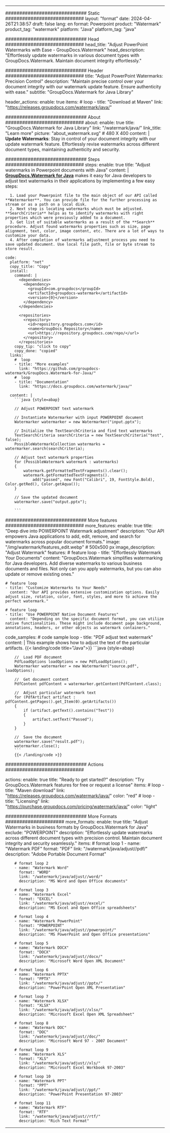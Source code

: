 
---
############################# Static ############################
layout: "format"
date:  2024-04-26T21:38:57
draft: false
lang: en
format: Powerpoint
product: "Watermark"
product_tag: "watermark"
platform: "Java"
platform_tag: "java"

############################# Head ############################
head_title: "Adjust PowerPoint Watermarks with Ease - GroupDocs.Watermark"
head_description: "Effortlessly update watermarks in various document types with GroupDocs.Watermark. Maintain document integrity effortlessly."

############################# Header ############################
title: "Adjust PowerPoint Watermarks: Precision Control" 
description: "Maintain precise control over your document integrity with our watermark update feature. Ensure authenticity with ease."
subtitle: "GroupDocs.Watermark for Java Library" 

header_actions:
  enable: true
  items:
    #  loop
    - title: "Download at Maven"
      link: "https://releases.groupdocs.com/watermark/java/"
      
############################# About ############################
about:
    enable: true
    title: "GroupDocs.Watermark for Java Library"
    link: "/watermark/java/"
    link_title: "Learn more"
    picture: "about_watermark.svg" # 480 X 400
    content: |
       **Update Watermarks**: Stay in control of your document integrity with our update watermark feature. Effortlessly revise watermarks across different document types, maintaining authenticity and security.

############################# Steps ############################
steps:
    enable: true
    title: "Adjust watermarks in Powerpoint documents with Java"
    content: |
      **[GroupDocs.Watermark for Java](https://products.groupdocs.com/watermark/java/)** makes it easy for Java developers to adjust text watermarks in their applications by implementing a few easy steps:
      
      1. Load your Powerpoint file to the main object of our API called **Watermarker**. You can provide file for the further processing as stream or as a path on a local disk.
      2. Next step is locating watermarks which must be adjusted. **SearchCriteria** helps as to identify watermarks with right properties which were previously added to a document.
      3. Get list of suitable watermarks as a result of the **Search** procedure. Adjust found watermarks properties such as size, page alignment, text, color, image content, etc. There are a lot of ways to customize your data.
      4. After completion of watermarks adjustment process you need to save updated document. Use local file path, file or byte stream to store result.
   
    code:
      platform: "net"
      copy_title: "Copy"
      install:
        command: |
          <dependencies>
            <dependency>
              <groupId>com.groupdocs</groupId>
              <artifactId>groupdocs-watermark</artifactId>
              <version>{0}</version>
            </dependency>
          </dependencies>

          <repositories>
            <repository>
              <id>repository.groupdocs.com</id>
              <name>GroupDocs Repository</name>
              <url>https://repository.groupdocs.com/repo/</url>
            </repository>
          </repositories>
        copy_tip: "click to copy"
        copy_done: "copied"
      links:
        #  loop
        - title: "More examples"
          link: "https://github.com/groupdocs-watermark/GroupDocs.Watermark-for-Java/"
        #  loop
        - title: "Documentation"
          link: "https://docs.groupdocs.com/watermark/java/"
          
      content: |
        ```java {style=abap}

        // Adjust POWERPOINT text watermark

        // Instantiate Watermarker with input POWERPOINT document
        Watermarker watermarker = new Watermarker("input.pptx");

        // Initialize the TextSearchCriteria and find text watermarks
        TextSearchCriteria searchCriteria = new TextSearchCriteria("test", false);
        PossibleWatermarkCollection watermarks = watermarker.search(searchCriteria);
        
        // Adjust text watermark properties
        for (PossibleWatermark watermark : watermarks)
        {
            watermark.getFormattedTextFragments().clear();
            watermark.getFormattedTextFragments().
                add("passed", new Font("Calibri", 19, FontStyle.Bold), Color.getRed(), Color.getAqua());
        }

        // Save the updated document
        watermarker.save("output.pptx");
        
        ```            
        
############################# More features ############################
more_features:
  enable: true
  title: "Deep dive into POWERPOINT Watermark adjustment"
  description: "Our API empowers Java applications to add, edit, remove, and search for watermarks across popular document formats."
  image: "/img/watermark/features_edit.webp" # 500x500 px
  image_description: "Adjust Watermark"
  features:
    # feature loop
    - title: "Effortlessly Watermark Your Documents"
      content: "GroupDocs.Watermark simplifies watermarking for Java developers. Add diverse watermarks to various business documents and files. Not only can you apply watermarks, but you can also update or remove existing ones."

    # feature loop
    - title: "Customize Watermarks to Your Needs"
      content: "Our API provides extensive customization options. Easily adjust size, rotation, color, font, styles, and more to achieve the perfect watermark."

    # feature loop
    - title: "Use POWERPOINT Native Document Features"
      content: "Depending on the specific document format, you can utilize native functionalities. These might include document page background, annotations, headers, or other objects as watermark containers."
      
  code_samples:
    # code sample loop
    - title: "PDF adjust text watermark"
      content: |
        This example shows how to adjust the text of the particular artifacts.
        {{< landing/code title="Java">}}
        ```java {style=abap}
        
        //  Load PDF document
        PdfLoadOptions loadOptions = new PdfLoadOptions();
        Watermarker watermarker = new Watermarker("source.pdf", loadOptions);

        //  Get document content
        PdfContent pdfContent = watermarker.getContent(PdfContent.class);

        //  Adjust particular watermark text
        for (PdfArtifact artifact : pdfContent.getPages().get_Item(0).getArtifacts())
        {
            if (artifact.getText().contains("Test"))
            {
                artifact.setText("Passed");
            }
        }

        //  Save the document
        watermarker.save("result.pdf");
        watermarker.close();
        ```
        {{< /landing/code >}}


############################# Actions ############################

actions:
  enable: true
  title: "Ready to get started?"
  description: "Try GroupDocs.Watermark features for free or request a license"
  items:
    #  loop
    - title: "Maven download"
      link: "https://releases.groupdocs.com/watermark/java/"
      color: "red"
        #  loop
    - title: "Licensing"
      link: "https://purchase.groupdocs.com/pricing/watermark/java/"
      color: "light"


############################# More Formats #####################
more_formats:
    enable: true
    title: "Adjust Watermarks in business formats by GroupDocs.Watermark for Java"
    exclude: "POWERPOINT"
    description: "Effortlessly update watermarks across different document types with precision control. Maintain document integrity and security seamlessly."
    items: 
        # format loop 1
        - name: "Watermark PDF"
          format: "PDF"
          link: "/watermark/java/adjust//pdf/"
          description: "Adobe Portable Document Format"

        # format loop 2
        - name: "Watermark Word"
          format: "WORD"
          link: "/watermark/java/adjust//word/"
          description: "MS Word and Open Office documents"
          
        # format loop 3
        - name: "Watermark Excel"
          format: "EXCEL"
          link: "/watermark/java/adjust//excel/"
          description: "MS Excel and Open Office spreadsheets"

        # format loop 4
        - name: "Watermark PowerPoint"
          format: "POWERPOINT"
          link: "/watermark/java/adjust//powerpoint/"
          description: "MS PowerPoint and Open Office presentations"

        # format loop 5
        - name: "Watermark DOCX"
          format: "DOCX"
          link: "/watermark/java/adjust//docx/"
          description: "Microsoft Word Open XML Document"
          
        # format loop 6
        - name: "Watermark PPTX"
          format: "PPTX"
          link: "/watermark/java/adjust//pptx/"
          description: "PowerPoint Open XML Presentation"
          
        # format loop 7
        - name: "Watermark XLSX"
          format: "XLSX"
          link: "/watermark/java/adjust//xlsx/"
          description: "Microsoft Excel Open XML Spreadsheet"

        # format loop 8
        - name: "Watermark DOC"
          format: "DOC"
          link: "/watermark/java/adjust//doc/"
          description: "Microsoft Word 97 - 2007 Document"

        # format loop 9
        - name: "Watermark XLS"
          format: "XLS"
          link: "/watermark/java/adjust//xls/"
          description: "Microsoft Excel Workbook 97-2003"

        # format loop 10
        - name: "Watermark PPT"
          format: "PPT"
          link: "/watermark/java/adjust//ppt/"
          description: "PowerPoint Presentation 97-2003"

        # format loop 11
        - name: "Watermark RTF"
          format: "RTF"
          link: "/watermark/java/adjust//rtf/"
          description: "Rich Text Format"

---